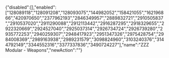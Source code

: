 {"disabled":[],"enabled":["128089118","128091208","128093075","144982052","158421055","162196866","420970650","2377962193","2846349957","2889832721","2910505837","2910537020","2911290088","2912113442","2916287295","2918329655","2922320669","2924527040","2925037314","2926734724","2926739280","2935772253","2940259307","2948417923","2951347326","2975428754","2984008369","2989163938","2989231579","3098824960","3103240376","3144792149","3344552316","3377337836","3490724227"],"name":"ZZZ Modular - Weapons","newAction":""}
